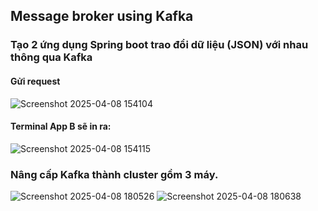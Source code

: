 ## Message broker using Kafka

### Tạo 2 ứng dụng Spring boot trao đổi dữ liệu (JSON) với nhau thông qua Kafka
#### Gửi request
![Screenshot 2025-04-08 154104](https://github.com/user-attachments/assets/18c42fcc-8a71-4428-8ae6-cf3f7610310d)
#### Terminal App B sẽ in ra:
![Screenshot 2025-04-08 154115](https://github.com/user-attachments/assets/d5f73561-b0f5-4eef-9897-ca9707a1fe29)

### Nâng cấp Kafka thành cluster gồm 3 máy.
![Screenshot 2025-04-08 180526](https://github.com/user-attachments/assets/7688ee6d-d679-4ccf-b041-99e2d878ef42)
![Screenshot 2025-04-08 180638](https://github.com/user-attachments/assets/13ca2902-841a-426a-b3cf-7c611352c990)

